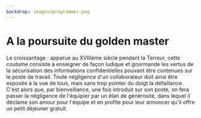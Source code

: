 ```yaml
---
backdrop: images/programmer.png
---
```

# A la poursuite du golden master

Le croissantage : apparue au XVIIIème siècle pendant la Terreur, cette coutume consiste à enseigner de façon ludique et gourmande les vertus de la sécurisation des informations confidentielles pouvant être contenues sur le poste de travail. Toute négligence d'un collaborateur doit ainsi être exposée à la vue de tous, mais sans trop pointer du doigt la défaillance. C'est alors que, par bienveillance, une fois introduit sur son poste, on fera passer la négligence de l'équipier par un élan de générosité, dans lequel il déclame son amour pour l'équipe et en profite pour leur annoncer qu'il offre un petit déjeuner gratuit.

<Page url="/poursuite-golden-master/110" instructions="" action="Tenter le croissantage" condition="none" />
<Page url="/poursuite-golden-master/120" instructions="" action="Aller vers la cafétéria" condition="none" />
